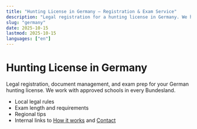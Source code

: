 ```yaml
---
title: "Hunting License in Germany — Registration & Exam Service"
description: "Legal registration for a hunting license in Germany. We handle documents, course booking, and exam prep for all states."
slug: "germany"
date: 2025-10-15
lastmod: 2025-10-15
languages: ["en"]
---
```


# Hunting License in Germany

Legal registration, document management, and exam prep for your German hunting license. We work with approved schools in every Bundesland.

- Local legal rules
- Exam length and requirements
- Regional tips
- Internal links to [How it works](/en/how-it-works) and [Contact](/en/contact)
